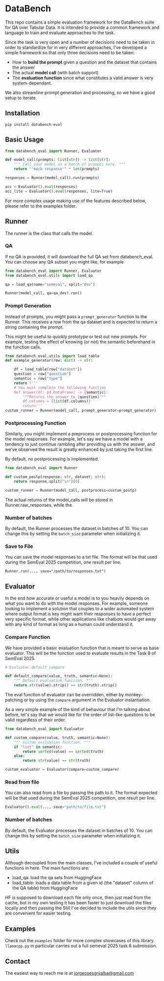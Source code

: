 # DataBench

This repo contains a simple evaluation framework for the DataBench suite for QA over Tabular Data.
It is intended to provide a common framework and language to train and evaluate approaches to the task.

Since the task is very open and a number of decisions need to be taken in order to standardize for in
very different approaches, I've developed a simple framework so that only three decisions need to be taken:
* How to **build the prompt** given a question and the dataset that contains the answer
* The actual **model call** (with batch support)
* The **evaluation function** since what constitutes a valid answer is very system-dependant.

We also streamline prompt generation and processing, so we have a good setup to iterate.

## Installation

````
pip install databench-eval
````

## Basic Usage

```python
from databench_eval import Runner, Evaluator

def model_call(prompts: list[str]) -> list[str]:
    """ Call your model on a batch of prompts here. """
    return "'mock response'" * len(prompts)

responses = Runner(model_call).run(prompts)

acc = Evaluator().eval(responses)
acc_lite = Evaluator().eval(responses, lite=True)
```

For more complex usage making use of the features described below, please refer to the examples folder.

## Runner
The runner is the class that calls the model.

### QA
If no QA is provided, it will download the full QA set from databench_eval.
You can choose any QA subset you might like, for example
```python
from databench_eval import Runner, Evaluator
from databench_eval.utils import load_qa

qa = load_qa(name="semeval", split="dev")

Runner(model_call, qa=qa_dev).run()
```

### Prompt Generation
Instead of prompts, you might pass a `prompt_generator` function to the Runner.
This receives a row from the qa dataset and is
expected to return a string containing the prompt.

This might be useful to quickly prototype or test out new prompts.
For example, testing the effect of knowing (or not) the semantic beforehand in
the function calls.

```python
from databench_eval.utils import load_table
def example_generator(row: dict) -> str:

    df = load_table(row["dataset"])
    question = row["question"]
    semantic = row["type"]
    return f'''
    # You must complete the following function
    def answer(df: pd.DataFrame) -> {semantic}:
        """Returns the answer to {question}"""
        df.columns = {list(df.columns)}
        return'''
custom_runner = Runner(model_call, prompt_generator=prompt_generator)
```

### Postprocessing Function

Similarly, you might implement a preprocess or postprocessing function for the model responses.
For example, let's say we have a model with a tendency to just continue rambling after providing us with the answer, and we've observed the result is greatly enhanced by just taking the first line.

By default, no postprocessing is implemented.

```python
from databench_eval import Runner

def custom_postp(response: str, dataset: str):
    return response.split("\n")[0]

custom_runner = Runner(model_call, postprocess=custom_postp)
```

The actual returns of the model_calls will be stored in Runner.raw_responses,
while the 

### Number of batches

By default, the Runner processes the dataset in batches of 10. You can change this by setting the `batch_size` parameter when initializing it.

### Save to File

You can save the model responses to a txt file. The format will be that used during the SemEval 2025 competition,
one result per line.
```
Runner.run(..., save="/path/to/responses.txt")
```

## Evaluator

In the end how accurate or useful a model is to you heavily depends on what you want to do with the model responses.
For example, someone looking to implement a solution that couples to a wider automated system where output format is key might want their responses
to have a perfect very specific format, while other applications like chatbots would get away with any kind of format as long as a human could
understand it.

### Compare Function
We have provided a basic evaluation function that is meant to serve as base evaluator.
This will be the function used to evaluate results in the Task 8 of SemEval 2025.

```python
# Evaluator.default_compare

def default_compare(value, truth, semantic=None):
    """ Default evaluation function. """
    return str(value).strip() == str(truth).strip()
```

The eval function of evaluator can be overridden, either by monkey-patching or by using the `compare` argument in the Evaluator instantiation.

As a very simple example of the kind of behaviour that I'm talking about before, let's say that we would like for the order of list-like questions to be valid regardless of their order.

```python
from databench_eval import Evaluator

def custom_compare(value, truth, semantic=None):
    """ Custom evaluation function. """
    if "list" in semantic:
        return sorted(value) == sorted(truth)
    else:
        return str(value) == str(truth)

custom_evaluator = Evaluator(compare=custom_compare)
```


### Read from file

You can also read from a file by passing the path to it.
The format expected will be that used during the SemEval 2025 competition,
one result per line.
```python
Evaluator().eval(..., save="path/to/file.txt")
```

### Number of batches

By default, the Evaluator processes the dataset in batches of 10. You can change this by setting the `batch_size` parameter when initializing it.


## Utils

Although decoupled from the main classes, I've included a couple of useful functions in here.
The main functions are:

* load_qa: load the qa sets from HuggingFace
* load_table: loads a data table from a given id (the "dataset" column of the QA table) from HuggingFace

HF is supposed to download each file only once, then just read from the cache, but in my own testing it has been
faster to just download the files locally and then passing the 
Still I've decided to include the utils since they are convenient for easier testing.

## Examples

Check out the `examples` folder for more complex showcases of this library.
`llamacpp.py` in particular carries out a full semeval 2025 task 8 submission.

## Contact

The easiest way to reach me is at jorgeosesgrijalba@gmail.com